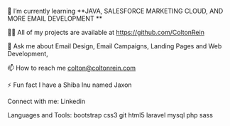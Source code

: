 🌱 I’m currently learning **JAVA, SALESFORCE MARKETING CLOUD, AND MORE EMAIL DEVELOPMENT **

👨‍💻 All of my projects are available at https://github.com/ColtonRein

💬 Ask me about Email Design, Email Campaigns, Landing Pages and Web Development,

📫 How to reach me colton@coltonrein.com

⚡ Fun fact I have a Shiba Inu named Jaxon 

Connect with me:
Linkedin 

Languages and Tools:
bootstrap css3 git html5 laravel mysql php sass
